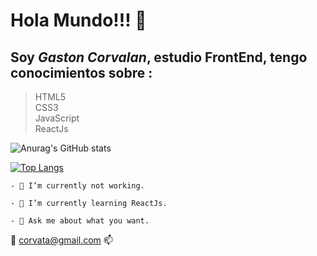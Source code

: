 # Hola Mundo!!! 👋

##  Soy _Gaston Corvalan_, estudio FrontEnd, tengo conocimientos sobre :

 >  HTML5  
 >  CSS3       
 >  JavaScript        
 >  ReactJs          





![Anurag's GitHub stats](https://github-readme-stats.vercel.app/api?username=Gastoncorvata&show_icons=true&theme=vision-friendly-dark)




[![Top Langs](https://github-readme-stats.vercel.app/api/top-langs/?username=Gastoncorvata)](https://github.com/anuraghazra/github-readme-stats&title_color#48d439)


```
- 🔭 I’m currently not working.
```
```
- 🌱 I’m currently learning ReactJs.
```
```
- 💬 Ask me about what you want.
```
:e-mail:  corvata@gmail.com 	:mailbox:

